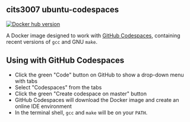 ## cits3007 ubuntu-codespaces

[![Docker hub version](https://img.shields.io/docker/v/adstewart/cits3007-codespaces?label=Docker%20Hub)](https://hub.docker.com/r/adstewart/cits3007-codespaces)

A Docker image designed to work with [GitHub Codespaces][codespaces], containing recent
versions of `gcc` and GNU `make`.

[codespaces]: https://docs.github.com/en/codespaces/overview

## Using with GitHub Codespaces

- Click the green "Code" button on GitHub to show a drop-down menu with tabs
- Select "Codespaces" from the tabs
- Click the green "Create codespace on master" button 
- GitHub Codespaces will download the Docker image and create an online IDE environment
- In the terminal shell, `gcc` and `make` will be on your `PATH`.

